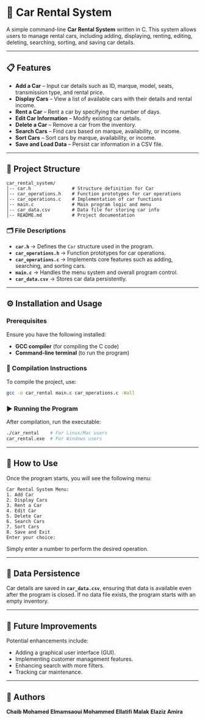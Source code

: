 # 🚗 Car Rental System

A simple command-line **Car Rental System** written in C. This system allows users to manage rental cars, including adding, displaying, renting, editing, deleting, searching, sorting, and saving car details.

---

## 📋 Features

- **Add a Car** – Input car details such as ID, marque, model, seats, transmission type, and rental price.
- **Display Cars** – View a list of available cars with their details and rental income.
- **Rent a Car** – Rent a car by specifying the number of days.
- **Edit Car Information** – Modify existing car details.
- **Delete a Car** – Remove a car from the inventory.
- **Search Cars** – Find cars based on marque, availability, or income.
- **Sort Cars** – Sort cars by marque, availability, or income.
- **Save and Load Data** – Persist car information in a CSV file.

---

## 📂 Project Structure

```
car_rental_system/
│-- car.h               # Structure definition for Car
│-- car_operations.h    # Function prototypes for car operations
│-- car_operations.c    # Implementation of car functions
│-- main.c              # Main program logic and menu
│-- car_data.csv        # Data file for storing car info
│-- README.md           # Project documentation
```

### 🗂️ File Descriptions

- **`car.h`** → Defines the `Car` structure used in the program.  
- **`car_operations.h`** → Function prototypes for car operations.  
- **`car_operations.c`** → Implements core features such as adding, searching, and sorting cars.  
- **`main.c`** → Handles the menu system and overall program control.  
- **`car_data.csv`** → Stores car data persistently.  

---

## ⚙️ Installation and Usage

### Prerequisites

Ensure you have the following installed:

- **GCC compiler** (for compiling the C code)
- **Command-line terminal** (to run the program)

### 🔧 Compilation Instructions

To compile the project, use:

```bash
gcc -o car_rental main.c car_operations.c -Wall
```

### ▶️ Running the Program

After compilation, run the executable:

```bash
./car_rental    # For Linux/Mac users
car_rental.exe  # For Windows users
```

---

## 📖 How to Use

Once the program starts, you will see the following menu:

```
Car Rental System Menu:
1. Add Car
2. Display Cars
3. Rent a Car
4. Edit Car
5. Delete Car
6. Search Cars
7. Sort Cars
8. Save and Exit
Enter your choice:
```

Simply enter a number to perform the desired operation.

---

## 💾 Data Persistence

Car details are saved in **`car_data.csv`**, ensuring that data is available even after the program is closed. If no data file exists, the program starts with an empty inventory.

---

## 🚀 Future Improvements

Potential enhancements include:

- Adding a graphical user interface (GUI).  
- Implementing customer management features.  
- Enhancing search with more filters.  
- Tracking car maintenance.  

---


## 👤 Authors
**Chaib Mohamed** 
**Elmamsaoui Mohammed** 
**Ellatifi Malak**
**Elaziz Amira**
